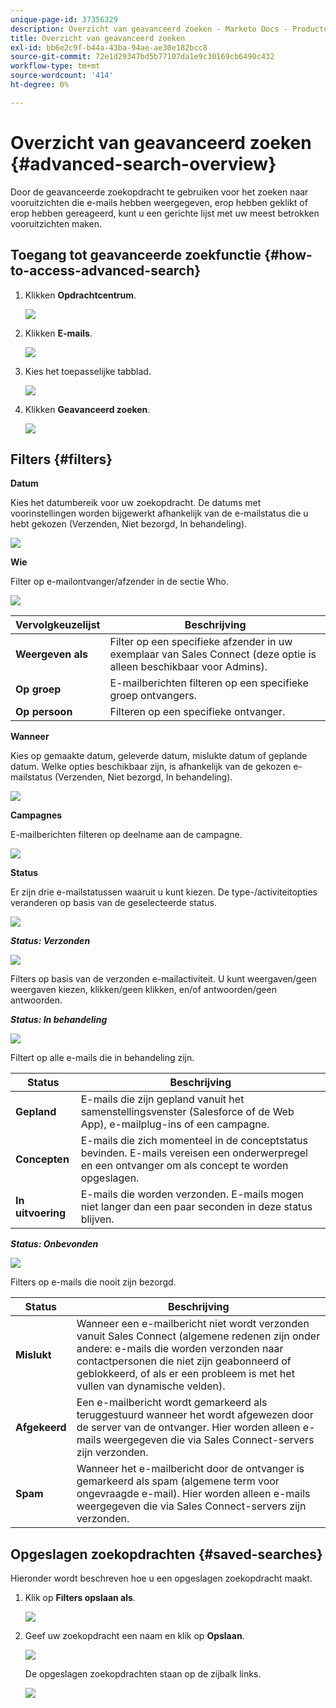 ```yaml
---
unique-page-id: 37356329
description: Overzicht van geavanceerd zoeken - Marketo Docs - Productdocumentatie
title: Overzicht van geavanceerd zoeken
exl-id: bb6e2c9f-b44a-43ba-94ae-ae30e182bcc8
source-git-commit: 72e1d29347bd5b77107da1e9c30169cb6490c432
workflow-type: tm+mt
source-wordcount: '414'
ht-degree: 0%

---
```


# Overzicht van geavanceerd zoeken {#advanced-search-overview}

Door de geavanceerde zoekopdracht te gebruiken voor het zoeken naar vooruitzichten die e-mails hebben weergegeven, erop hebben geklikt of erop hebben gereageerd, kunt u een gerichte lijst met uw meest betrokken vooruitzichten maken.

## Toegang tot geavanceerde zoekfunctie {#how-to-access-advanced-search}

1. Klikken **Opdrachtcentrum**.

   ![](assets/one.png)

1. Klikken **E-mails**.

   ![](assets/two.png)

1. Kies het toepasselijke tabblad.

   ![](assets/three.png)

1. Klikken **Geavanceerd zoeken**.

   ![](assets/four.png)

## Filters {#filters}

**Datum**

Kies het datumbereik voor uw zoekopdracht. De datums met voorinstellingen worden bijgewerkt afhankelijk van de e-mailstatus die u hebt gekozen (Verzenden, Niet bezorgd, In behandeling).

![](assets/date.png)

**Wie**

Filter op e-mailontvanger/afzender in de sectie Who.

![](assets/who.png)

| Vervolgkeuzelijst | Beschrijving |
|---|---|
| **Weergeven als** | Filter op een specifieke afzender in uw exemplaar van Sales Connect (deze optie is alleen beschikbaar voor Admins). |
| **Op groep** | E-mailberichten filteren op een specifieke groep ontvangers. |
| **Op persoon** | Filteren op een specifieke ontvanger. |

**Wanneer**

Kies op gemaakte datum, geleverde datum, mislukte datum of geplande datum. Welke opties beschikbaar zijn, is afhankelijk van de gekozen e-mailstatus (Verzenden, Niet bezorgd, In behandeling).

![](assets/when.png)

**Campagnes**

E-mailberichten filteren op deelname aan de campagne.

![](assets/campaigns.png)

**Status**

Er zijn drie e-mailstatussen waaruit u kunt kiezen. De type-/activiteitopties veranderen op basis van de geselecteerde status.

![](assets/status.png)

***Status: Verzonden***

![](assets/status-sent.png)

Filters op basis van de verzonden e-mailactiviteit. U kunt weergaven/geen weergaven kiezen, klikken/geen klikken, en/of antwoorden/geen antwoorden.

***Status: In behandeling***

![](assets/status-pending.png)

Filtert op alle e-mails die in behandeling zijn.

| Status | Beschrijving |
|---|---|
| **Gepland** | E-mails die zijn gepland vanuit het samenstellingsvenster (Salesforce of de Web App), e-mailplug-ins of een campagne. |
| **Concepten** | E-mails die zich momenteel in de conceptstatus bevinden. E-mails vereisen een onderwerpregel en een ontvanger om als concept te worden opgeslagen. |
| **In uitvoering** | E-mails die worden verzonden. E-mails mogen niet langer dan een paar seconden in deze status blijven. |

***Status: Onbevonden***

![](assets/status-undelivered.png)

Filters op e-mails die nooit zijn bezorgd.

| Status | Beschrijving |
|---|---|
| **Mislukt** | Wanneer een e-mailbericht niet wordt verzonden vanuit Sales Connect (algemene redenen zijn onder andere: e-mails die worden verzonden naar contactpersonen die niet zijn geabonneerd of geblokkeerd, of als er een probleem is met het vullen van dynamische velden). |
| **Afgekeerd** | Een e-mailbericht wordt gemarkeerd als teruggestuurd wanneer het wordt afgewezen door de server van de ontvanger. Hier worden alleen e-mails weergegeven die via Sales Connect-servers zijn verzonden. |
| **Spam** | Wanneer het e-mailbericht door de ontvanger is gemarkeerd als spam (algemene term voor ongevraagde e-mail). Hier worden alleen e-mails weergegeven die via Sales Connect-servers zijn verzonden. |

## Opgeslagen zoekopdrachten {#saved-searches}

Hieronder wordt beschreven hoe u een opgeslagen zoekopdracht maakt.

1. Klik op **Filters opslaan als**.

   ![](assets/save-search-1.png)

1. Geef uw zoekopdracht een naam en klik op **Opslaan**.

   ![](assets/save-search-2.png)

   De opgeslagen zoekopdrachten staan op de zijbalk links.

   ![](assets/advanced-search-overview-15.png)
